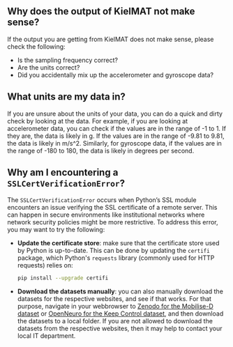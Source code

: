 ## Why does the output of KielMAT not make sense?

If the output you are getting from KielMAT does not make sense, please check the following:

- Is the sampling frequency correct?
- Are the units correct?
- Did you accidentally mix up the accelerometer and gyroscope data?

## What units are my data in?

If you are unsure about the units of your data, you can do a quick and dirty check by looking at the data. For example, if you are looking at accelerometer data, you can check if the values are in the range of -1 to 1. If they are, the data is likely in g. If the values are in the range of -9.81 to 9.81, the data is likely in m/s^2. Similarly, for gyroscope data, if the values are in the range of -180 to 180, the data is likely in degrees per second.

## Why am I encountering a `SSLCertVerificationError`?

The `SSLCertVerificationError` occurs when Python’s SSL module encounters an issue verifying the SSL certificate of a remote server. This can happen in secure environments like institutional networks where network security policies might be more restrictive. To address this error, you may want to try the following:

- **Update the certificate store**: make sure that the certificate store used by Python is up-to-date. This can be done by updating the `certifi` package, which Python's `requests` library (commonly used for HTTP requests) relies on:  
  
  ```bash
  pip install --upgrade certifi
  ```

- **Download the datasets manually**: you can also manually download the datasets for the respective websites, and see if that works. For that purpose, navigate in your webbrowser to [Zenodo for the Mobilise-D dataset](https://zenodo.org/records/7547125) or [OpenNeuro for the Keep Control dataset](https://openneuro.org/datasets/ds005258/versions/1.0.5), and  then download the datasets to a local folder. If you are not allowed to download the datasets from the respective websites, then it may help to contact your local IT department.
